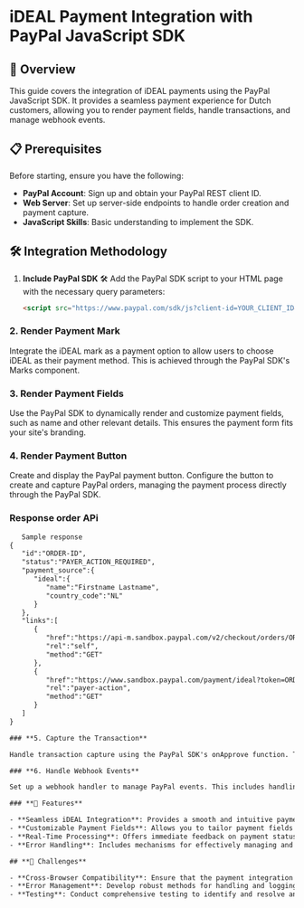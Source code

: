 # iDEAL Payment Integration with PayPal JavaScript SDK

## 🌟 Overview

This guide covers the integration of iDEAL payments using the PayPal JavaScript SDK. It provides a seamless payment experience for Dutch customers, allowing you to render payment fields, handle transactions, and manage webhook events.

## 📋 Prerequisites

Before starting, ensure you have the following:

- **PayPal Account**: Sign up and obtain your PayPal REST client ID.
- **Web Server**: Set up server-side endpoints to handle order creation and payment capture.
- **JavaScript Skills**: Basic understanding to implement the SDK.

## 🛠 Integration Methodology

1. **Include PayPal SDK** 🛠️
   Add the PayPal SDK script to your HTML page with the necessary query parameters:
   ```html
   <script src="https://www.paypal.com/sdk/js?client-id=YOUR_CLIENT_ID&components=buttons,payment-fields,marks,funding-eligibility&enable-funding=ideal&currency=EUR"></script>

### 2. Render Payment Mark

Integrate the iDEAL mark as a payment option to allow users to choose iDEAL as their payment method. This is achieved through the PayPal SDK's Marks component.

### 3. Render Payment Fields

Use the PayPal SDK to dynamically render and customize payment fields, such as name and other relevant details. This ensures the payment form fits your site's branding.

### 4. Render Payment Button

Create and display the PayPal payment button. Configure the button to create and capture PayPal orders, managing the payment process directly through the PayPal SDK.

### Response order APi

```html
   Sample response
{
   "id":"ORDER-ID",
   "status":"PAYER_ACTION_REQUIRED",
   "payment_source":{
      "ideal":{
         "name":"Firstname Lastname",
         "country_code":"NL"
      }
   },
   "links":[
      {
         "href":"https://api-m.sandbox.paypal.com/v2/checkout/orders/ORDER-ID",
         "rel":"self",
         "method":"GET"
      },
      {
         "href":"https://www.sandbox.paypal.com/payment/ideal?token=ORDER-ID",
         "rel":"payer-action",
         "method":"GET"
      }
   ]
}

### **5. Capture the Transaction**

Handle transaction capture using the PayPal SDK's onApprove function. This involves processing the payment once the user approves the transaction.

### **6. Handle Webhook Events**

Set up a webhook handler to manage PayPal events. This includes handling events such as order approval and payment capture, ensuring your server responds appropriately to PayPal notifications.

### **🌟 Features**

- **Seamless iDEAL Integration**: Provides a smooth and intuitive payment experience for Dutch customers.
- **Customizable Payment Fields**: Allows you to tailor payment fields to align with your site's branding.
- **Real-Time Processing**: Offers immediate feedback on payment status, enhancing the user experience.
- **Error Handling**: Includes mechanisms for effectively managing and logging errors and cancellations.

## **🚧 Challenges**

- **Cross-Browser Compatibility**: Ensure that the payment integration works consistently across different browsers.
- **Error Management**: Develop robust methods for handling and logging errors during the payment process.
- **Testing**: Conduct comprehensive testing to identify and resolve any issues before going live.
